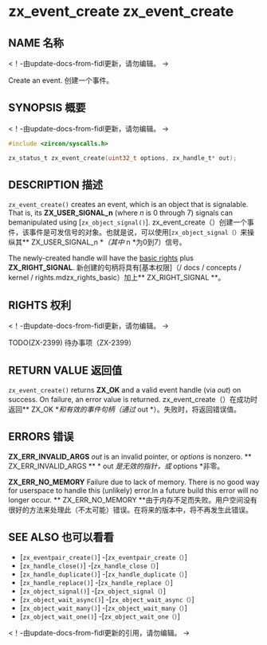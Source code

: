  
# zx_event_create  zx_event_create 

 
## NAME  名称 

<!-- Updated by update-docs-from-fidl, do not edit. -->  <！-由update-docs-from-fidl更新，请勿编辑。 ->

Create an event.  创建一个事件。

 
## SYNOPSIS  概要 

<!-- Updated by update-docs-from-fidl, do not edit. -->  <！-由update-docs-from-fidl更新，请勿编辑。 ->

```c
#include <zircon/syscalls.h>

zx_status_t zx_event_create(uint32_t options, zx_handle_t* out);
```
 

 
## DESCRIPTION  描述 

`zx_event_create()` creates an event, which is an object that is signalable. That is, its **ZX_USER_SIGNAL_n** (where *n* is 0 through 7) signals can bemanipulated using [`zx_object_signal()`]. zx_event_create（）创建一个事件，该事件是可发信号的对象。也就是说，可以使用[`zx_object_signal（）`来操纵其** ZX_USER_SIGNAL_n **（其中* n *为0到7）信号。

The newly-created handle will have the [basic rights](/docs/concepts/kernel/rights.md#zx_rights_basic) plus **ZX_RIGHT_SIGNAL**. 新创建的句柄将具有[基本权限]（/ docs / concepts / kernel / rights.mdzx_rights_basic）加上** ZX_RIGHT_SIGNAL **。

 
## RIGHTS  权利 

<!-- Updated by update-docs-from-fidl, do not edit. -->  <！-由update-docs-from-fidl更新，请勿编辑。 ->

TODO(ZX-2399)  待办事项（ZX-2399）

 
## RETURN VALUE  返回值 

`zx_event_create()` returns **ZX_OK** and a valid event handle (via *out*) on success. On failure, an error value is returned. zx_event_create（）在成功时返回** ZX_OK **和有效的事件句柄（通过* out *）。失败时，将返回错误值。

 
## ERRORS  错误 

**ZX_ERR_INVALID_ARGS**  *out* is an invalid pointer, or *options* is nonzero.  ** ZX_ERR_INVALID_ARGS ** * out *是无效的指针，或* options *非零。

**ZX_ERR_NO_MEMORY**  Failure due to lack of memory. There is no good way for userspace to handle this (unlikely) error.In a future build this error will no longer occur. ** ZX_ERR_NO_MEMORY **由于内存不足而失败。用户空间没有很好的方法来处理此（不太可能）错误。在将来的版本中，将不再发生此错误。

 
## SEE ALSO  也可以看看 

 
 - [`zx_eventpair_create()`]  -[`zx_eventpair_create（）`]
 - [`zx_handle_close()`]  -[`zx_handle_close（）`]
 - [`zx_handle_duplicate()`]  -[`zx_handle_duplicate（）`]
 - [`zx_handle_replace()`]  -[`zx_handle_replace（）`]
 - [`zx_object_signal()`]  -[`zx_object_signal（）`]
 - [`zx_object_wait_async()`]  -[`zx_object_wait_async（）`]
 - [`zx_object_wait_many()`]  -[`zx_object_wait_many（）`]
 - [`zx_object_wait_one()`]  -[`zx_object_wait_one（）`]

<!-- References updated by update-docs-from-fidl, do not edit. -->  <！-由update-docs-from-fidl更新的引用，请勿编辑。 ->

